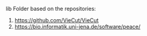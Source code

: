 lib Folder based on the repositories:
1. https://github.com/VieCut/VieCut
2. https://bio.informatik.uni-jena.de/software/peace/
